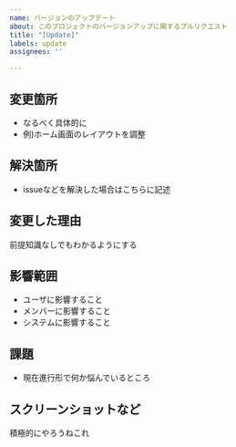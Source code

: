 ```yaml
---
name: バージョンのアップデート
about: このプロジェクトのバージョンアップに関するプルリクエスト
title: "[Update]"
labels: update
assignees: ''

---
```


## 変更箇所

- なるべく具体的に
- 例)ホーム画面のレイアウトを調整

## 解決箇所

- issueなどを解決した場合はこちらに記述

## 変更した理由

前提知識なしでもわかるようにする

## 影響範囲

- ユーザに影響すること
- メンバーに影響すること
- システムに影響すること

## 課題

- 現在進行形で何か悩んでいるところ


## スクリーンショットなど

積極的にやろうねこれ